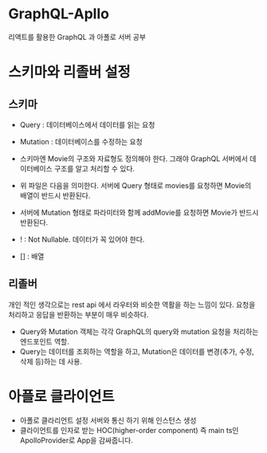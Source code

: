 # GraphQL-Apllo

리액트를 활용한 GraphQL 과 아폴로 서버 공부

# 스키마와 리졸버 설정

## 스키마

- Query : 데이터베이스에서 데이터를 읽는 요청
- Mutation : 데이터베이스를 수정하는 요청

- 스키마엔 Movie의 구조와 자료형도 정의해야 한다. 그래야 GraphQL 서버에서 데이터베이스 구조를 알고 처리할 수 있다.

- 위 파일은 다음을 의미한다. 서버에 Query 형태로 movies를 요청하면 Movie의 배열이 반드시 반환된다.

- 서버에 Mutation 형태로 파라미터와 함께 addMovie를 요청하면 Movie가 반드시 반환된다.

- ! : Not Nullable. 데이터가 꼭 있어야 한다.
- [] : 배열

## 리졸버

개인 적인 생각으로는 rest api 에서 라우터와 비슷한 역활을 하는 느낌이 있다.
요청을 처리하고 응답을 반환하는 부분이 매우 비슷하다.

- Query와 Mutation 객체는 각각 GraphQL의 query와 mutation 요청을 처리하는 엔드포인트 역할.
- Query는 데이터를 조회하는 역할을 하고, Mutation은 데이터를 변경(추가, 수정, 삭제 등)하는 데 사용.

# 아플로 클라이언트

- 아폴로 클라리언트 설정 서버와 통신 하기 위해 인스턴스 생성
- 클라이언트를 인자로 받는 HOC(higher-order component) 즉 main ts인 ApolloProvider로 App을 감싸줍니다.
